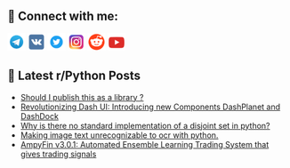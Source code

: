 ## 🔎 Connect with me:
[<img src="https://github.com/bullbesh/bullbesh/blob/main/images/Telegram.png" width="32" height="32" />](https://t.me/bullbesh)
[<img src="https://github.com/bullbesh/bullbesh/blob/main/images/VK.png" width="32" height="32" />](https://vk.com/bullbesh)
[<img src="https://github.com/bullbesh/bullbesh/blob/main/images/Twitter.png" width="32" height="32" />](https://twitter.com/bullbesh1)
[<img src="https://github.com/bullbesh/bullbesh/blob/main/images/Instagram.png" width="32" height="32" />](https://www.instagram.com/bullbesh)
[<img src="https://github.com/bullbesh/bullbesh/blob/main/images/Reddit.png" width="32" height="32" />](https://www.reddit.com/user/bullbesh)
[<img src="https://github.com/bullbesh/bullbesh/blob/main/images/YouTube.png" width="32" height="32" />](https://www.youtube.com/channel/UCtfjRs6uzgq5mfm8S06WTcg)

## 📕 Latest r/Python Posts
<!-- BLOG-POST-LIST:START -->
- [Should I publish this as a library ?](https://www.reddit.com/r/Python/comments/1j21loy/should_i_publish_this_as_a_library/)
- [Revolutionizing Dash UI: Introducing new Components DashPlanet and DashDock](https://www.reddit.com/r/Python/comments/1j20s6l/revolutionizing_dash_ui_introducing_new/)
- [Why is there no standard implementation of a disjoint set in python?](https://www.reddit.com/r/Python/comments/1j20l34/why_is_there_no_standard_implementation_of_a/)
- [Making image text unrecognizable to ocr with python.](https://www.reddit.com/r/Python/comments/1j206j0/making_image_text_unrecognizable_to_ocr_with/)
- [AmpyFin v3.0.1: Automated Ensemble Learning Trading System that gives trading signals](https://www.reddit.com/r/Python/comments/1j1vxsw/ampyfin_v301_automated_ensemble_learning_trading/)
<!-- BLOG-POST-LIST:END -->
